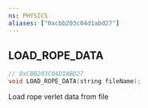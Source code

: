 ```yaml
---
ns: PHYSICS
aliases: ["0xcbb203c04d1abd27"]
---
```

## LOAD_ROPE_DATA

```c
// 0xCBB203C04D1ABD27
void LOAD_ROPE_DATA(string fileName);
```

Load rope verlet data from file

